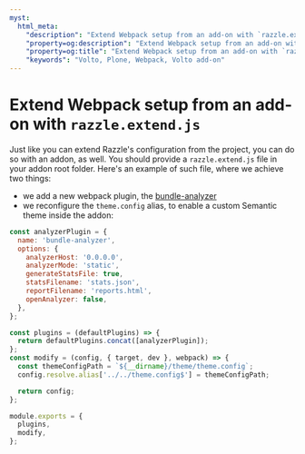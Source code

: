```yaml
---
myst:
  html_meta:
    "description": "Extend Webpack setup from an add-on with `razzle.extend.js`"
    "property=og:description": "Extend Webpack setup from an add-on with `razzle.extend.js`"
    "property=og:title": "Extend Webpack setup from an add-on with `razzle.extend.js`"
    "keywords": "Volto, Plone, Webpack, Volto add-on"
---
```


# Extend Webpack setup from an add-on with `razzle.extend.js`

Just like you can extend Razzle's configuration from the project, you can do so
with an addon, as well. You should provide a `razzle.extend.js` file in your
addon root folder. Here's an example of such file, where we achieve two things:

- we add a new webpack plugin, the
  [bundle-analyzer](https://www.npmjs.com/package/webpack-bundle-analyzer)
- we reconfigure the `theme.config` alias, to enable a custom Semantic theme inside the addon:

```js
const analyzerPlugin = {
  name: 'bundle-analyzer',
  options: {
    analyzerHost: '0.0.0.0',
    analyzerMode: 'static',
    generateStatsFile: true,
    statsFilename: 'stats.json',
    reportFilename: 'reports.html',
    openAnalyzer: false,
  },
};

const plugins = (defaultPlugins) => {
  return defaultPlugins.concat([analyzerPlugin]);
};
const modify = (config, { target, dev }, webpack) => {
  const themeConfigPath = `${__dirname}/theme/theme.config`;
  config.resolve.alias['../../theme.config$'] = themeConfigPath;

  return config;
};

module.exports = {
  plugins,
  modify,
};
```
